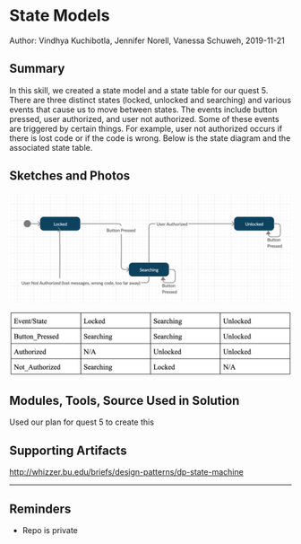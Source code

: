 #  State Models

Author: Vindhya Kuchibotla, Jennifer Norell, Vanessa Schuweh, 2019-11-21

## Summary
In this skill, we created a state model and a state table for our quest 5. There are three distinct states (locked, unlocked and searching) and various events that cause us to move between states. The events include button pressed, user authorized, and user not authorized. Some of these events are triggered by certain things. For example, user not authorized occurs if there is lost code or if the code is wrong.  Below is the state diagram and the associated state table. 


## Sketches and Photos
![state model](./images/statemodel.png "sm") 

![table](./images/statetable.png "table") 

## Modules, Tools, Source Used in Solution
Used our plan for quest 5 to create this


## Supporting Artifacts
http://whizzer.bu.edu/briefs/design-patterns/dp-state-machine

-----

## Reminders
- Repo is private
